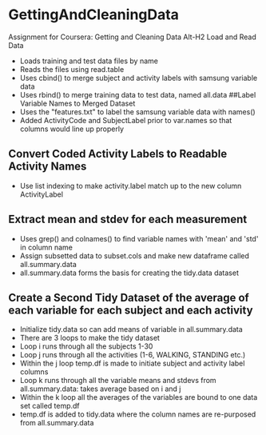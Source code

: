 # GettingAndCleaningData
Assignment for Coursera: Getting and Cleaning Data
Alt-H2 Load and Read Data
* Loads training and test data files by name
* Reads the files using read.table
* Uses cbind() to merge subject and activity labels with samsung variable data
* Uses rbind() to merge training data to test data, named all.data
##Label Variable Names to Merged Dataset
* Uses the "features.txt" to label the samsung variable data with names()
* Added ActivityCode and SubjectLabel prior to var.names so that columns would line up properly
## Convert Coded Activity Labels to Readable Activity Names
* Use list indexing to make activity.label match up to the new column ActivityLabel
## Extract mean and stdev for each measurement
* Uses grep() and colnames() to find variable names with 'mean' and 'std' in column name
* Assign subsetted data to subset.cols and make new dataframe called all.summary.data
* all.summary.data forms the basis for creating the tidy.data dataset
## Create a Second Tidy Dataset of the average of each variable for each subject and each activity
* Initialize tidy.data so can add means of variable in all.summary.data
* There are 3 loops to make the tidy dataset
* Loop i runs through all the subjects 1-30
* Loop j runs through all the activities (1-6, WALKING, STANDING etc.)
* Within the j loop temp.df is made to initiate subject and activity label columns 
* Loop k runs through all the variable means and stdevs from all.summary.data: takes average based on i and j 
* Within the k loop all the averages of the variables are bound to one data set called temp.df
* temp.df is added to tidy.data where the column names are re-purposed from all.summary.data



